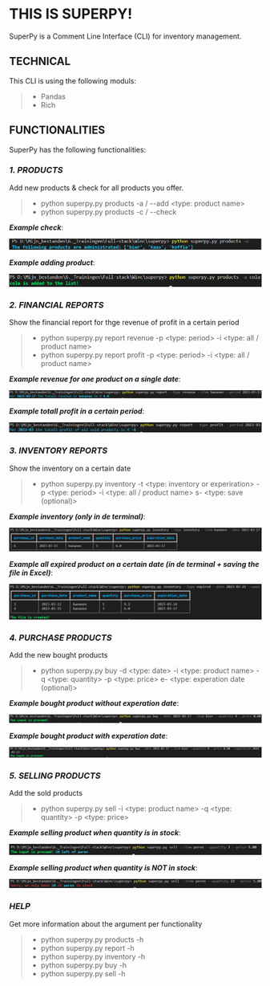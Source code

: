 # THIS IS SUPERPY!

SuperPy is a Comment Line Interface (CLI) for inventory management.

## **TECHNICAL**

This CLI is using the following moduls:

> - Pandas
> - Rich

## **FUNCTIONALITIES**

SuperPy has the following functionalities:

### _1. PRODUCTS_

Add new products & check for all products you offer.

> - python superpy.py products -a / --add <type: product name>
> - python superpy.py products -c / --check

**_Example check_**:

![An example of listing all products your company is offering](/assets/product_check.bmp)

**_Example adding product_**:

![An example of adding a new product to the list](/assets/product_add.bmp)

### _2. FINANCIAL REPORTS_

Show the financial report for thge revenue of profit in a certain period

> - python superpy.py report revenue -p <type: period> -i <type: all / product name>
> - python superpy.py report profit -p <type: period> -i <type: all / product name>

**_Example revenue for one product on a single date_**:

![An example of the revenue for one product on a single date](/assets/revenue_item_date.bmp)

**_Example totall profit in a certain period_**:

![An example of the totall profit in a certain period](/assets/profit_all_period.bmp)

### _3. INVENTORY REPORTS_

Show the inventory on a certain date

> - python superpy.py inventory -t <type: inventory or experiration> -p <type: period> -i <type: all / product name> s- <type: save (optional)>

**_Example inventory (only in de terminal)_**:

![An example of a product in stock on a certain date](/assets/inventory_item.bmp)

**_Example all expired product on a certain date (in de terminal + saving the file in Excel)_**:

![An example of all expired product on a certain date](/assets/expired_all_save.bmp)

### _4. PURCHASE PRODUCTS_

Add the new bought products

> - python superpy.py buy -d <type: date> -i <type: product name> -q <type: quantity> -p <type: price> e- <type: experation date (optional)>

**_Example bought product without experation date_**:

![An example of adding a new bought product](/assets/buy.bmp)

**_Example bought product with experation date_**:

![An example of adding a new bought product](/assets/buy_exp.bmp)

### _5. SELLING PRODUCTS_

Add the sold products

> - python superpy.py sell -i <type: product name> -q <type: quantity> -p <type: price>

**_Example selling product when quantity is in stock_**:

![An example of selling products when quantity is in stock](/assets/sell.bmp)

**_Example selling product when quantity is NOT in stock_**:

![An example of selling products when quantity is NOT in stock](/assets/sell_not.bmp)

### _HELP_

Get more information about the argument per functionality

> - python superpy.py products -h
> - python superpy.py report -h
> - python superpy.py inventory -h
> - python superpy.py buy -h
> - python superpy.py sell -h
